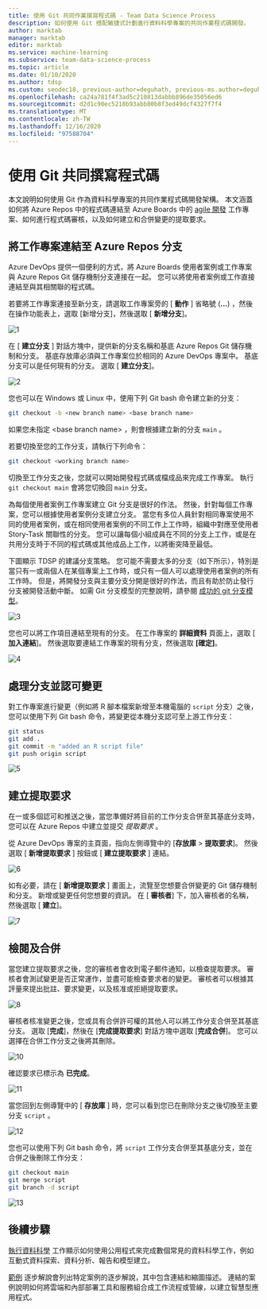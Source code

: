 ```yaml
---
title: 使用 Git 共同作業撰寫程式碼 - Team Data Science Process
description: 如何使用 Git 搭配敏捷式計劃進行資料科學專案的共同作業程式碼開發。
author: marktab
manager: marktab
editor: marktab
ms.service: machine-learning
ms.subservice: team-data-science-process
ms.topic: article
ms.date: 01/10/2020
ms.author: tdsp
ms.custom: seodec18, previous-author=deguhath, previous-ms.author=deguhath
ms.openlocfilehash: ca24a781f4f3ad5c210813dabbb896de35056ed6
ms.sourcegitcommit: d2d1c90ec5218b93abb80b8f3ed49dcf4327f7f4
ms.translationtype: MT
ms.contentlocale: zh-TW
ms.lasthandoff: 12/16/2020
ms.locfileid: "97588704"
---
```

# <a name="collaborative-coding-with-git"></a>使用 Git 共同撰寫程式碼

本文說明如何使用 Git 作為資料科學專案的共同作業程式碼開發架構。 本文涵蓋如何將 Azure Repos 中的程式碼連結至 Azure Boards 中的 [agile 開發](agile-development.md) 工作專案、如何進行程式碼審核，以及如何建立和合併變更的提取要求。

## <a name="link-a-work-item-to-an-azure-repos-branch"></a><a name='Linkaworkitemwithagitbranch-1'></a>將工作專案連結至 Azure Repos 分支 

Azure DevOps 提供一個便利的方式，將 Azure Boards 使用者案例或工作專案與 Azure Repos Git 儲存機制分支連接在一起。 您可以將使用者案例或工作直接連結至與其相關聯的程式碼。 

若要將工作專案連接至新分支，請選取工作專案旁的 [ **動作** ] 省略號 (**...**) ，然後在操作功能表上，選取 [新增分支]，然後選取 [ **新增分支**]。  

![1](./media/collaborative-coding-with-git/1-sprint-board-view.png)

在 [ **建立分支** ] 對話方塊中，提供新的分支名稱和基底 Azure Repos Git 儲存機制和分支。 基底存放庫必須與工作專案位於相同的 Azure DevOps 專案中。 基底分支可以是任何現有的分支。 選取 [ **建立分支**]。 

![2](./media/collaborative-coding-with-git/2-create-a-branch.png)

您也可以在 Windows 或 Linux 中，使用下列 Git bash 命令建立新的分支：

```bash
git checkout -b <new branch name> <base branch name>

```
如果您未指定 \<base branch name> ，則會根據建立新的分支 `main` 。 

若要切換至您的工作分支，請執行下列命令： 

```bash
git checkout <working branch name>
```

切換至工作分支之後，您就可以開始開發程式碼或檔成品來完成工作專案。 執行 `git checkout main` 會將您切換回 `main` 分支。

為每個使用者案例工作專案建立 Git 分支是很好的作法。 然後，針對每個工作專案，您可以根據使用者案例分支建立分支。 當您有多位人員針對相同專案使用不同的使用者案例，或在相同使用者案例的不同工作上工作時，組織中對應至使用者 Story-Task 關聯性的分支。 您可以讓每個小組成員在不同的分支上工作，或是在共用分支時于不同的程式碼或其他成品上工作，以將衝突降至最低。 

下圖顯示 TDSP 的建議分支策略。 您可能不需要太多的分支（如下所示），特別是當只有一或兩個人在某個專案上工作時，或只有一個人可以處理使用者案例的所有工作時。 但是，將開發分支與主要分支分開是很好的作法，而且有助於防止發行分支被開發活動中斷。 如需 Git 分支模型的完整說明，請參閱 [成功的 git 分支模型](https://nvie.com/posts/a-successful-git-branching-model/)。

![3](./media/collaborative-coding-with-git/3-git-branches.png)

您也可以將工作項目連結至現有的分支。 在工作專案的 **詳細資料** 頁面上，選取 [ **加入連結**]。 然後選取要連結工作專案的現有分支，然後選取 **[確定]**。 

![4](./media/collaborative-coding-with-git/4-link-to-an-existing-branch.png)

## <a name="work-on-the-branch-and-commit-changes"></a><a name='WorkonaBranchandCommittheChanges-2'></a>處理分支並認可變更 

對工作專案進行變更（例如將 R 腳本檔案新增至本機電腦的 `script` 分支）之後，您可以使用下列 Git bash 命令，將變更從本機分支認可至上游工作分支：

```bash
git status
git add .
git commit -m "added an R script file"
git push origin script
```

![5](./media/collaborative-coding-with-git/5-sprint-push-to-branch.png)

## <a name="create-a-pull-request"></a><a name='CreateapullrequestonVSTS-3'></a>建立提取要求

在一或多個認可和推送之後，當您準備好將目前的工作分支合併至其基底分支時，您可以在 Azure Repos 中建立並提交 *提取要求* 。 

從 Azure DevOps 專案的主頁面，指向左側導覽中的 [**存放庫**  >  **提取要求**]。 然後選取 [ **新增提取要求** ] 按鈕或 [ **建立提取要求** ] 連結。

![6](./media/collaborative-coding-with-git/6-spring-create-pull-request.png)

如有必要，請在 [ **新增提取要求** ] 畫面上，流覽至您想要合併變更的 Git 儲存機制和分支。 新增或變更任何您想要的資訊。 在 [ **審核者**] 下，加入審核者的名稱，然後選取 [ **建立**]。 

![7](./media/collaborative-coding-with-git/7-spring-send-pull-request.png)

## <a name="review-and-merge"></a><a name='ReviewandMerge-4'></a>檢閱及合併

當您建立提取要求之後，您的審核者會收到電子郵件通知，以檢查提取要求。 審核者會測試變更是否正常運作，並盡可能檢查要求者的變更。 審核者可以根據其評量來提出批註、要求變更，以及核准或拒絕提取要求。 

![8](./media/collaborative-coding-with-git/8-add_comments.png)

審核者核准變更之後，您或具有合併許可權的其他人可以將工作分支合併至其基底分支。 選取 [**完成**]，然後在 [**完成提取要求**] 對話方塊中選取 [**完成合併**]。 您可以選擇在合併工作分支之後將其刪除。 

![10](./media/collaborative-coding-with-git/10-spring-complete-pullrequest.png)

確認要求已標示為 **已完成**。 

![11](./media/collaborative-coding-with-git/11-spring-merge-pullrequest.png)

當您回到左側導覽中的 [ **存放庫** ] 時，您可以看到您已在刪除分支之後切換至主要分支 `script` 。

![12](./media/collaborative-coding-with-git/12-spring-branch-deleted.png)

您也可以使用下列 Git bash 命令，將 `script` 工作分支合併至其基底分支，並在合併之後刪除工作分支：

```bash
git checkout main
git merge script
git branch -d script
```

![13](./media/collaborative-coding-with-git/13-spring-branch-deleted-commandline.png)

## <a name="next-steps"></a>後續步驟

[執行資料科學](execute-data-science-tasks.md) 工作顯示如何使用公用程式來完成數個常見的資料科學工作，例如互動式資料探索、資料分析、報告和模型建立。

[範例](walkthroughs.md) 逐步解說會列出特定案例的逐步解說，其中包含連結和縮圖描述。 連結的案例說明如何將雲端和內部部署工具和服務組合成工作流程或管線，以建立智慧型應用程式。 

